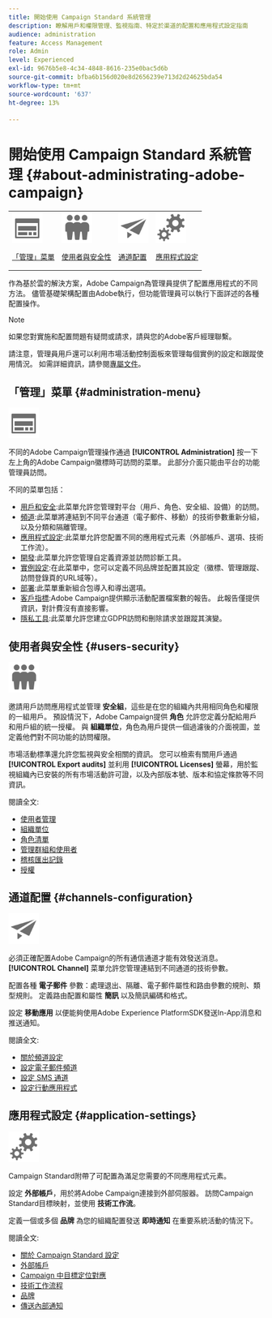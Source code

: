 ```yaml
---
title: 開始使用 Campaign Standard 系統管理
description: 瞭解用戶和權限管理、監視指南、特定於渠道的配置和應用程式設定指南
audience: administration
feature: Access Management
role: Admin
level: Experienced
exl-id: 9676b5e8-4c34-4848-8616-235e0bac5d6b
source-git-commit: bfba6b156d020e8d2656239e713d2d24625bda54
workflow-type: tm+mt
source-wordcount: '637'
ht-degree: 13%

---
```


# 開始使用 Campaign Standard 系統管理 {#about-administrating-adobe-campaign}

<table>
<tr><td><img src="assets/do-not-localize/icon_menu.svg" width="60px"><p><a href="#administration-menu">「管理」菜單</a></p></td>
<td><img src="assets/do-not-localize/icon_users.svg" width="60px"><p><a href="#users-security">使用者與安全性</a></p></td>
<td><img src="assets/do-not-localize/icon_channels.svg" width="60px"><p><a href="#channels-configuration">通道配置</a></p></td>
<td><img src="assets/do-not-localize/icon_settings.svg" width="60px"><p><a href="#application-settings">應用程式設定</a></p></td></tr>
</table>

作為基於雲的解決方案，Adobe Campaign為管理員提供了配置應用程式的不同方法。 儘管基礎架構配置由Adobe執行，但功能管理員可以執行下面詳述的各種配置操作。

>[!NOTE]
>
>如果您對實施和配置問題有疑問或請求，請與您的Adobe客戶經理聯繫。

請注意，管理員用戶還可以利用市場活動控制面板來管理每個實例的設定和跟蹤使用情況。 如需詳細資訊，請參閱[專屬文件](https://experienceleague.adobe.com/docs/control-panel/using/control-panel-home.html?lang=zh-Hant)。

## 「管理」菜單 {#administration-menu}

<img src="assets/do-not-localize/icon_menu.svg" width="60px">

不同的Adobe Campaign管理操作通過 **[!UICONTROL Administration]** 按一下左上角的Adobe Campaign徽標時可訪問的菜單。 此部分介面只能由平台的功能管理員訪問。

不同的菜單包括：

* [用戶和安全](../../administration/using/about-access-management.md):此菜單允許您管理對平台（用戶、角色、安全組、設備）的訪問。
* [頻道](../../administration/using/about-channel-configuration.md):此菜單將連結到不同平台通道（電子郵件、移動）的技術參數重新分組，以及分類和隔離管理。
* [應用程式設定](../../administration/using/external-accounts.md):此菜單允許您配置不同的應用程式元素（外部帳戶、選項、技術工作流）。
* [開發](../../developing/using/data-model-concepts.md):此菜單允許您管理自定義資源並訪問診斷工具。
* [實例設定](../../administration/using/branding.md):在此菜單中，您可以定義不同品牌並配置其設定（徽標、管理跟蹤、訪問登錄頁的URL域等）。
* [部署](../../automating/using/managing-packages.md):此菜單重新組合包導入和導出選項。
* [客戶指標](../../audiences/using/active-profiles.md):Adobe Campaign提供顯示活動配置檔案數的報告。 此報告僅提供資訊，對計費沒有直接影響。
* [隱私工具](../../start/using/privacy-management.md):此菜單允許您建立GDPR訪問和刪除請求並跟蹤其演變。

## 使用者與安全性 {#users-security}

<img src="assets/do-not-localize/icon_users.svg"  width="60px">

邀請用戶訪問應用程式並管理 **安全組**，這些是在您的組織內共用相同角色和權限的一組用戶。 預設情況下，Adobe Campaign提供 **角色** 允許您定義分配給用戶和用戶組的統一授權。 與 **組織單位**，角色為用戶提供一個過濾後的介面視圖，並定義他們對不同功能的訪問權限。

市場活動標準還允許您監視與安全相關的資訊。 您可以檢索有關用戶通過 **[!UICONTROL Export audits]** 並利用 **[!UICONTROL Licenses]** 螢幕，用於監視組織內已安裝的所有市場活動許可證，以及內部版本號、版本和協定條款等不同資訊。

閱讀全文:

* [使用者管理](../../administration/using/users-management.md)
* [組織單位](../../administration/using/organizational-units.md)
* [角色清單](../../administration/using/list-of-roles.md)
* [管理群組和使用者](../../administration/using/managing-groups-and-users.md)
* [稽核匯出記錄](../../administration/using/auditing-export-logs.md)
* [授權](../../administration/using/licenses.md)

## 通道配置 {#channels-configuration}

<img src="assets/do-not-localize/icon_channels.svg" width="60px">

必須正確配置Adobe Campaign的所有通信通道才能有效發送消息。 **[!UICONTROL Channel]**  菜單允許您管理連結到不同通道的技術參數。

配置各種 **電子郵件** 參數：處理退出、隔離、電子郵件屬性和路由參數的規則、類型規則。 定義路由配置和屬性 **簡訊** 以及簡訊編碼和格式。

設定 **移動應用** 以便能夠使用Adobe Experience PlatformSDK發送In-App消息和推送通知。

閱讀全文:

* [關於頻道設定](../../administration/using/about-channel-configuration.md)
* [設定電子郵件頻道](../../administration/using/configuring-email-channel.md)
* [設定 SMS 通道](../../administration/using/configuring-sms-channel.md)
* [設定行動應用程式](../../administration/using/configuring-a-mobile-application.md)

## 應用程式設定 {#application-settings}

<img src="assets/do-not-localize/icon_settings.svg" width="60px">

Campaign Standard附帶了可配置為滿足您需要的不同應用程式元素。

設定 **外部帳戶**，用於將Adobe Campaign連接到外部伺服器。 訪問Campaign Standard目標映射，並使用 **技術工作流**。

定義一個或多個 **品牌** 為您的組織配置發送 **即時通知** 在重要系統活動的情況下。

閱讀全文:

* [關於 Campaign Standard 設定](../../administration/using/about-campaign-standard-settings.md)
* [外部帳戶](../../administration/using/external-accounts.md)
* [Campaign 中目標定位對應](../../administration/using/target-mappings-in-campaign.md)
* [技術工作流程](../../administration/using/technical-workflows.md)
* [品牌](../../administration/using/branding.md)
* [傳送內部通知](../../administration/using/sending-internal-notifications.md)
